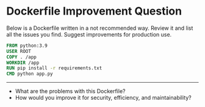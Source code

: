 # Dockerfile Improvement Question

Below is a Dockerfile written in a not recommended way. Review it and list all the issues you find. Suggest improvements for production use.

```Dockerfile
FROM python:3.9
USER ROOT
COPY . /app
WORKDIR /app
RUN pip install -r requirements.txt
CMD python app.py
```

---
- What are the problems with this Dockerfile?
- How would you improve it for security, efficiency, and maintainability?
